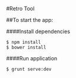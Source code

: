 #Retro Tool

##To start the app:

####Install dependencies
```
$ npm install
$ bower install
```

####Run application
```
$ grunt serve:dev
```
